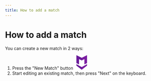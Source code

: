 ```yaml
---
title: How to add a match
--- 
```

# How to add a match
You can create a new match in 2 ways:
1. Press the "New Match" button
![logo]
2. Start editing an existing match, then press "Next" on the keyboard.


[logo]: https://github.com/adam-p/markdown-here/raw/master/src/common/images/icon48.png
